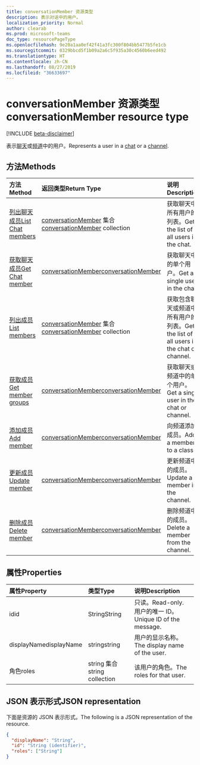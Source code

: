 ```yaml
---
title: conversationMember 资源类型
description: 表示对话中的用户。
localization_priority: Normal
author: clearab
ms.prod: microsoft-teams
doc_type: resourcePageType
ms.openlocfilehash: 9e20a1aa0ef42f41a3fc300f804bb5477b5fe1cb
ms.sourcegitcommit: 0329bbcd5f1b09a2a6c5f935a30c4560b6eed492
ms.translationtype: HT
ms.contentlocale: zh-CN
ms.lasthandoff: 08/27/2019
ms.locfileid: "36633697"
---
```

# <a name="conversationmember-resource-type"></a><span data-ttu-id="f7477-103">conversationMember 资源类型</span><span class="sxs-lookup"><span data-stu-id="f7477-103">conversationMember resource type</span></span>

[!INCLUDE [beta-disclaimer](../../includes/beta-disclaimer.md)]

<span data-ttu-id="f7477-104">表示[聊天](chat.md)或[频道](channel.md)中的用户。</span><span class="sxs-lookup"><span data-stu-id="f7477-104">Represents a user in a [chat](chat.md) or a [channel](channel.md).</span></span>

## <a name="methods"></a><span data-ttu-id="f7477-105">方法</span><span class="sxs-lookup"><span data-stu-id="f7477-105">Methods</span></span>

| <span data-ttu-id="f7477-106">方法</span><span class="sxs-lookup"><span data-stu-id="f7477-106">Method</span></span>       | <span data-ttu-id="f7477-107">返回类型</span><span class="sxs-lookup"><span data-stu-id="f7477-107">Return Type</span></span>  |<span data-ttu-id="f7477-108">说明</span><span class="sxs-lookup"><span data-stu-id="f7477-108">Description</span></span>|
|:---------------|:--------|:----------|
|[<span data-ttu-id="f7477-109">列出聊天成员</span><span class="sxs-lookup"><span data-stu-id="f7477-109">List Chat members</span></span>](../api/conversationmember-list.md) | <span data-ttu-id="f7477-110">[conversationMember](conversationmember.md) 集合</span><span class="sxs-lookup"><span data-stu-id="f7477-110">[conversationMember](conversationmember.md) collection</span></span> | <span data-ttu-id="f7477-111">获取聊天中所有用户的列表。</span><span class="sxs-lookup"><span data-stu-id="f7477-111">Get the list of all users in the chat.</span></span>|
|[<span data-ttu-id="f7477-112">获取聊天成员</span><span class="sxs-lookup"><span data-stu-id="f7477-112">Get Chat member</span></span>](../api/conversationmember-get.md) | [<span data-ttu-id="f7477-113">conversationMember</span><span class="sxs-lookup"><span data-stu-id="f7477-113">conversationMember</span></span>](conversationmember.md) | <span data-ttu-id="f7477-114">获取聊天中的单个用户。</span><span class="sxs-lookup"><span data-stu-id="f7477-114">Get a single user in the chat.</span></span>|
|[<span data-ttu-id="f7477-115">列出成员</span><span class="sxs-lookup"><span data-stu-id="f7477-115">List members</span></span>](../api/conversationmember-list.md) | <span data-ttu-id="f7477-116">[conversationMember](conversationmember.md) 集合</span><span class="sxs-lookup"><span data-stu-id="f7477-116">[conversationMember](conversationmember.md) collection</span></span> | <span data-ttu-id="f7477-117">获取包含聊天或频道中所有用户的列表。</span><span class="sxs-lookup"><span data-stu-id="f7477-117">Get the list of all users in the chat or channel.</span></span>|
|[<span data-ttu-id="f7477-118">获取成员</span><span class="sxs-lookup"><span data-stu-id="f7477-118">Get member groups</span></span>](../api/conversationmember-get.md) | [<span data-ttu-id="f7477-119">conversationMember</span><span class="sxs-lookup"><span data-stu-id="f7477-119">conversationMember</span></span>](conversationmember.md) | <span data-ttu-id="f7477-120">获取聊天或频道中的单个用户。</span><span class="sxs-lookup"><span data-stu-id="f7477-120">Get a single user in the chat or channel.</span></span>|
|[<span data-ttu-id="f7477-121">添加成员</span><span class="sxs-lookup"><span data-stu-id="f7477-121">Add member</span></span>](../api/conversationmember-add.md) | [<span data-ttu-id="f7477-122">conversationMember</span><span class="sxs-lookup"><span data-stu-id="f7477-122">conversationMember</span></span>](conversationmember.md)| <span data-ttu-id="f7477-123">向频道添加成员。</span><span class="sxs-lookup"><span data-stu-id="f7477-123">Add a member to a class.</span></span>|
|[<span data-ttu-id="f7477-124">更新成员</span><span class="sxs-lookup"><span data-stu-id="f7477-124">Update member</span></span>](../api/conversationmember-update.md) | [<span data-ttu-id="f7477-125">conversationMember</span><span class="sxs-lookup"><span data-stu-id="f7477-125">conversationMember</span></span>](conversationmember.md)| <span data-ttu-id="f7477-126">更新频道中的成员。</span><span class="sxs-lookup"><span data-stu-id="f7477-126">Update a member in the channel.</span></span>|
|[<span data-ttu-id="f7477-127">删除成员</span><span class="sxs-lookup"><span data-stu-id="f7477-127">Delete member</span></span>](../api/conversationmember-delete.md) | [<span data-ttu-id="f7477-128">conversationMember</span><span class="sxs-lookup"><span data-stu-id="f7477-128">conversationMember</span></span>](conversationmember.md)| <span data-ttu-id="f7477-129">删除频道中的成员。</span><span class="sxs-lookup"><span data-stu-id="f7477-129">Delete a member from the channel.</span></span>|

## <a name="properties"></a><span data-ttu-id="f7477-130">属性</span><span class="sxs-lookup"><span data-stu-id="f7477-130">Properties</span></span>

| <span data-ttu-id="f7477-131">属性</span><span class="sxs-lookup"><span data-stu-id="f7477-131">Property</span></span>   | <span data-ttu-id="f7477-132">类型</span><span class="sxs-lookup"><span data-stu-id="f7477-132">Type</span></span> |<span data-ttu-id="f7477-133">说明</span><span class="sxs-lookup"><span data-stu-id="f7477-133">Description</span></span>|
|:---------------|:--------|:----------|
|<span data-ttu-id="f7477-134">id</span><span class="sxs-lookup"><span data-stu-id="f7477-134">id</span></span>|<span data-ttu-id="f7477-135">String</span><span class="sxs-lookup"><span data-stu-id="f7477-135">String</span></span>| <span data-ttu-id="f7477-136">只读。</span><span class="sxs-lookup"><span data-stu-id="f7477-136">Read-only.</span></span> <span data-ttu-id="f7477-137">用户的唯一 ID。</span><span class="sxs-lookup"><span data-stu-id="f7477-137">Unique ID of the message.</span></span>|
|<span data-ttu-id="f7477-138">displayName</span><span class="sxs-lookup"><span data-stu-id="f7477-138">displayName</span></span>| <span data-ttu-id="f7477-139">string</span><span class="sxs-lookup"><span data-stu-id="f7477-139">string</span></span> | <span data-ttu-id="f7477-140">用户的显示名称。</span><span class="sxs-lookup"><span data-stu-id="f7477-140">The display name of the user.</span></span> |
|<span data-ttu-id="f7477-141">角色</span><span class="sxs-lookup"><span data-stu-id="f7477-141">roles</span></span>| <span data-ttu-id="f7477-142">string 集合</span><span class="sxs-lookup"><span data-stu-id="f7477-142">string collection</span></span> | <span data-ttu-id="f7477-143">该用户的角色。</span><span class="sxs-lookup"><span data-stu-id="f7477-143">The roles for that user.</span></span> |

## <a name="json-representation"></a><span data-ttu-id="f7477-144">JSON 表示形式</span><span class="sxs-lookup"><span data-stu-id="f7477-144">JSON representation</span></span>

<span data-ttu-id="f7477-145">下面是资源的 JSON 表示形式。</span><span class="sxs-lookup"><span data-stu-id="f7477-145">The following is a JSON representation of the resource.</span></span>

<!-- {
  "blockType": "resource",
  "optionalProperties": [

  ],
  "@odata.type": "microsoft.graph.conversationMember",
  "baseType": "",
  "keyProperty": "id"
}-->

```json
{
  "displayName": "String",
  "id": "String (identifier)",
  "roles": ["String"]
}
```

<!-- uuid: 16cd6b66-4b1a-43a1-adaf-3a886856ed98
2019-02-04 14:57:30 UTC -->
<!-- {
  "type": "#page.annotation",
  "description": "conversationMember resource",
  "keywords": "",
  "section": "documentation",
  "tocPath": ""
}-->
